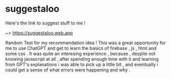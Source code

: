 # suggestaloo

Here's the link to suggest stuff to me ! 

~> https://suggestaloo.web.app






Random Test for my recommendation idea ! 
This was a great opportunity for me to use ChatGPT and get to learn the basics of firebase , js , html and some css . 
It was quite an interesing experience , because , despite not knowing javascript at all , after spending anough time with it and learning from GPT's explanations i was able to pick up a little bit , and eventually i could get a sense of what errors were happening and why .
